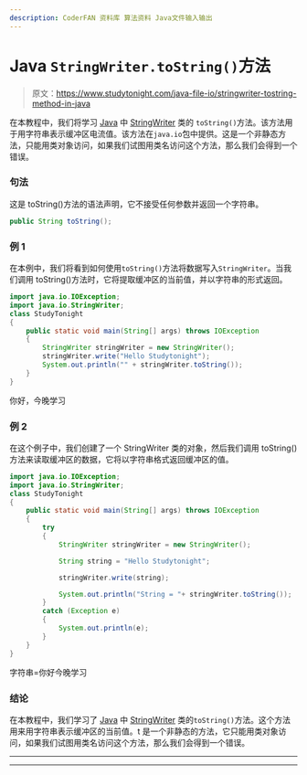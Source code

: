 ```yaml
---
description: CoderFAN 资料库 算法资料 Java文件输入输出
---
```


# Java `StringWriter.toString()`方法

> 原文：<https://www.studytonight.com/java-file-io/stringwriter-tostring-method-in-java>

在本教程中，我们将学习 [Java](https://www.studytonight.com/java/) 中 [StringWriter](https://www.studytonight.com/ava-file-io/java-stringwriter-class) 类的 `toString()`方法。该方法用于用字符串表示缓冲区电流值。该方法在`java.io`包中提供。这是一个非静态方法，只能用类对象访问，如果我们试图用类名访问这个方法，那么我们会得到一个错误。

### 句法

这是 toString()方法的语法声明，它不接受任何参数并返回一个字符串。

```java
public String toString(); 
```

### 例 1

在本例中，我们将看到如何使用`toString()`方法将数据写入`StringWriter`。当我们调用 toString()方法时，它将提取缓冲区的当前值，并以字符串的形式返回。

```java
import java.io.IOException;
import java.io.StringWriter;
class StudyTonight
{
	public static void main(String[] args) throws IOException 
	{ 
		StringWriter stringWriter = new StringWriter();  
		stringWriter.write("Hello Studytonight");  
		System.out.println("" + stringWriter.toString());
	} 
}
```

你好，今晚学习

### 例 2

在这个例子中，我们创建了一个 StringWriter 类的对象，然后我们调用 toString()方法来读取缓冲区的数据，它将以字符串格式返回缓冲区的值。

```java
import java.io.IOException;
import java.io.StringWriter;
class StudyTonight
{
	public static void main(String[] args) throws IOException 
	{ 
		try
		{ 
			StringWriter stringWriter = new StringWriter(); 

			String string = "Hello Studytonight"; 

			stringWriter.write(string); 

			System.out.println("String = "+ stringWriter.toString()); 
		} 
		catch (Exception e) 
		{ 
			System.out.println(e); 
		} 
	} 
}
```

字符串=你好今晚学习

### 结论

在本教程中，我们学习了 [Java](http://www.studytonight.com/java/) 中 [StringWriter](http://www.studytonight.com/java-file-io/java-stringwriter-class) 类的`toString()`方法。这个方法用来用字符串表示缓冲区的当前值。t 是一个非静态的方法，它只能用类对象访问，如果我们试图用类名访问这个方法，那么我们会得到一个错误。

* * *

* * *